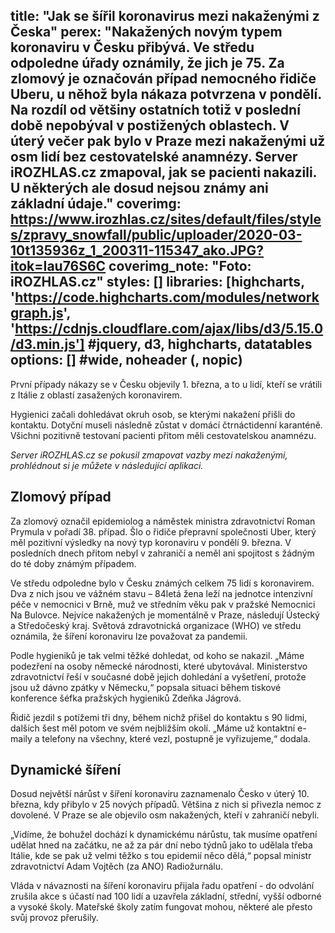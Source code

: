 title: "Jak se šířil koronavirus mezi nakaženými z Česka"
perex: "Nakažených novým typem koronaviru v Česku přibývá. Ve středu odpoledne úřady oznámily, že jich je 75. Za zlomový je označován případ nemocného řidiče Uberu, u něhož byla nákaza potvrzena v pondělí. Na rozdíl od většiny ostatních totiž v poslední době nepobýval v postižených oblastech. V úterý večer pak bylo v Praze mezi nakaženými už osm lidí bez cestovatelské anamnézy. Server iROZHLAS.cz zmapoval, jak se pacienti nakazili. U některých ale dosud nejsou známy ani základní údaje."
coverimg: https://www.irozhlas.cz/sites/default/files/styles/zpravy_snowfall/public/uploader/2020-03-10t135936z_1_200311-115347_ako.JPG?itok=Iau76S6C
coverimg_note: "Foto: iROZHLAS.cz"
styles: []
libraries: [highcharts, 'https://code.highcharts.com/modules/networkgraph.js', 'https://cdnjs.cloudflare.com/ajax/libs/d3/5.15.0/d3.min.js'] #jquery, d3, highcharts, datatables
options: [] #wide, noheader (, nopic)
---

První případy nákazy se v Česku objevily 1. března, a to u lidí, kteří se vrátili z Itálie z oblastí zasažených koronavirem. 

Hygienici začali dohledávat okruh osob, se kterými nakažení přišli do kontaktu. Dotyční museli následně zůstat v domácí čtrnáctidenní karanténě. Všichni pozitivně testovaní pacienti přitom měli cestovatelskou anamnézu.

_Server iROZHLAS.cz se pokusil zmapovat vazby mezi nakaženými, prohlédnout si je můžete v následující aplikaci._

<wide>
<div id="corona_spider"></div>
</wide>

## Zlomový případ

Za zlomový označil epidemiolog a náměstek ministra zdravotnictví Roman Prymula v pořadí 38. případ. Šlo o řidiče přepravní společnosti Uber, který měl pozitivní výsledky na nový typ koronaviru v pondělí 9. března. V posledních dnech přitom nebyl v zahraničí a neměl ani spojitost s žádným do té doby známým případem.

<left>
<p>Ve středu odpoledne bylo v Česku známých celkem 75 lidí s koronavirem. Dva z nich jsou ve vážném stavu – 84letá žena leží na jednotce intenzivní péče v nemocnici v Brně, muž ve středním věku pak v pražské Nemocnici Na Bulovce. Nejvíce nakažených je momentálně v Praze, následují Ústecký a Středočeský kraj. Světová zdravotnická organizace (WHO) ve středu oznámila, že šíření koronaviru lze považovat za pandemii.<p>
</left>

Podle hygieniků je tak velmi těžké dohledat, od koho se nakazil. „Máme podezření na osoby německé národnosti, které ubytovával. Ministerstvo zdravotnictví řeší v současné době jejich dohledání a vyšetření, protože jsou už dávno zpátky v Německu,“ popsala situaci během tiskové konference šéfka pražských hygieniků Zdeňka Jágrová.

Řidič jezdil s potížemi tři dny, během nichž přišel do kontaktu s 90 lidmi, dalších šest měl potom ve svém nejbližším okolí. „Máme už kontaktní e-maily a telefony na všechny, které vezl, postupně je vyřizujeme,“ dodala.

## Dynamické šíření

Dosud největší nárůst v šíření koronaviru zaznamenalo Česko v úterý 10. března, kdy přibylo v 25 nových případů. Většina z nich si přivezla nemoc z dovolené. V Praze se ale objevilo osm nakažených, kteří v zahraničí nebyli. 

„Vidíme, že bohužel dochází k dynamickému nárůstu, tak musíme opatření udělat hned na začátku, ne až za pár dní nebo týdnů jako to udělala třeba Itálie, kde se pak už velmi těžko s tou epidemií něco dělá,“ popsal ministr zdravotnictví Adam Vojtěch (za ANO) Radiožurnálu.

Vláda v návaznosti na šíření koronaviru přijala řadu opatření - do odvolání zrušila akce s účastí nad 100 lidí a uzavřela základní, střední, vyšší odborné a vysoké školy. Mateřské školy zatím fungovat mohou, některé ale přesto svůj provoz přerušily.